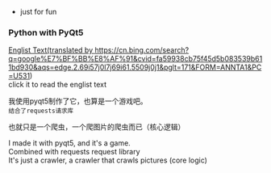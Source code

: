 
- just for fun  
### Python with PyQt5
<a href="#english">Englist Text(translated by <https://cn.bing.com/search?q=google%E7%BF%BB%E8%AF%91&cvid=fa59938cb75f45d5b083539b611bd930&aqs=edge.2.69i57j0l7j69i61.5509j0j1&pglt=171&FORM=ANNTA1&PC=U531>)<br>click it to read the englist text</a>

我使用pyqt5制作了它，也算是一个游戏吧。  
`结合了requests请求库`

也就只是一个爬虫，一个爬图片的爬虫而已（核心逻辑）








<p id="english">
I made it with pyqt5, and it's a game.<br>
Combined with requests request library<br>
It's just a crawler, a crawler that crawls pictures (core logic)<br>

</p>
